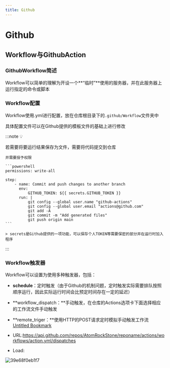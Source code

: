 ```yaml
---
title: Github
---
```


# Github

## Workflow与GithubAction

### GithubWorkflow简述

Workflow可以简单的理解为开设一个**“临时”**使用的服务器，并在此服务器上运行指定的命令或脚本

### Workflow配置

Workflow使用.yml进行配置，放在仓库根目录下的`.github/Workflow`文件夹中

具体配置文件可以在Github提供的模板文件的基础上进行修改

:::note 💡

若需要将要运行结果保存为文件，需要将代码提交到仓库

    并需要授予权限

    ```powershell
    permissions: write-all
    
    step:
    	- name: Commit and push changes to another branch
          env:
              GITHUB_TOKEN: ${{ secrets.GITHUB_TOKEN }}
          run: |
              git config --global user.name "github-actions"
              git config --global user.email "actions@github.com"
              git add -A
              git commit -m "Add generated files"
              git push origin main
    ```

    > secrets是Github提供的一项功能，可以保存个人TOKEN等需要保密的部分并在运行时加入程序

::: 

### Workflow触发器

Workflow可以设置为使用多种触发器，包括：

- **schedule**：定时触发（由于Github的机制问题，定时触发实际需要排队按照顺序运行，因此实际运行时间会比预定时间存在一定的延迟）

- **workflow_dispatch：**手动触发，在仓库的Actions选项卡下面选择相应的工作流文件手动触发

- **remote_triger：**使用HTTP的POST请求定时模拟手动触发工作流
    [Untitled Bookmark](https://console.cron-job.org/dashboard)


- URL:https://api.github.com/repos/AtomRockStone/reponame/actions/workflows/action.yml/dispatches

- Load:

![39e68f0eb1f7](/img/39e68f0eb1f7)



